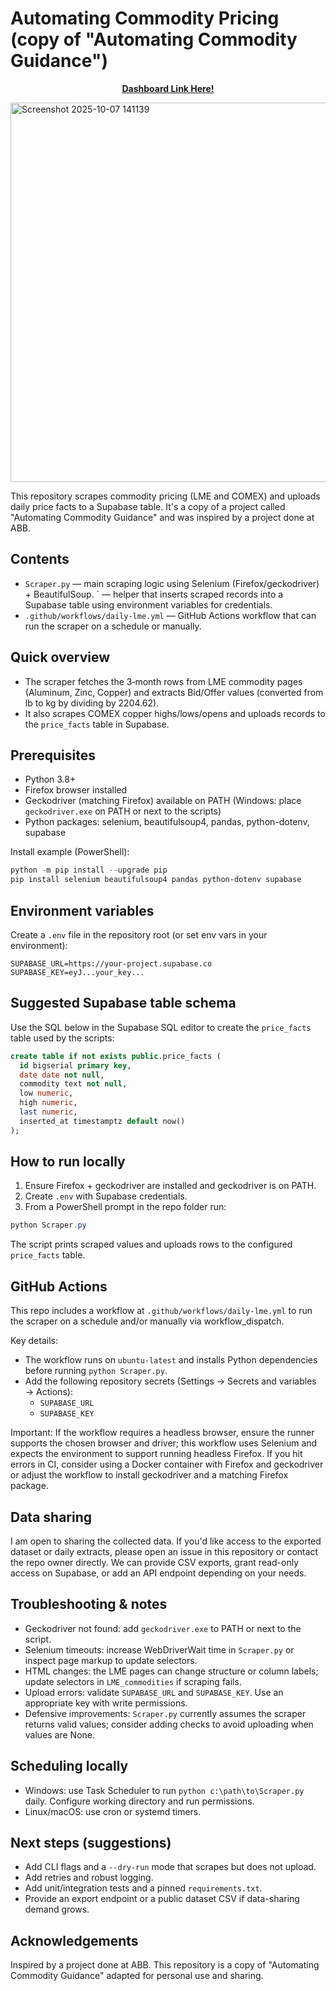 # Automating Commodity Pricing (copy of "Automating Commodity Guidance")

<p align="center">
  <a href="https://amatarasu1122--usage-dashboard-run.modal.run/"><strong>Dashboard Link Here!</strong></a>
</p>

<img width="1750" height="607" alt="Screenshot 2025-10-07 141139" src="https://github.com/user-attachments/assets/75f55da1-9fa0-48e1-b86e-bdd1b671e692" />

This repository scrapes commodity pricing (LME and COMEX) and uploads daily price facts to a Supabase table. It's a copy of a project called "Automating Commodity Guidance" and was inspired by a project done at ABB.

## Contents
- `Scraper.py` — main scraping logic using Selenium (Firefox/geckodriver) + BeautifulSoup.
` — helper that inserts scraped records into a Supabase table using environment variables for credentials.
- `.github/workflows/daily-lme.yml` — GitHub Actions workflow that can run the scraper on a schedule or manually.

## Quick overview
- The scraper fetches the 3‑month rows from LME commodity pages (Aluminum, Zinc, Copper) and extracts Bid/Offer values (converted from lb to kg by dividing by 2204.62).
- It also scrapes COMEX copper highs/lows/opens and uploads records to the `price_facts` table in Supabase.

## Prerequisites
- Python 3.8+
- Firefox browser installed
- Geckodriver (matching Firefox) available on PATH (Windows: place `geckodriver.exe` on PATH or next to the scripts)
- Python packages: selenium, beautifulsoup4, pandas, python-dotenv, supabase

Install example (PowerShell):

```powershell
python -m pip install --upgrade pip
pip install selenium beautifulsoup4 pandas python-dotenv supabase
```

## Environment variables
Create a `.env` file in the repository root (or set env vars in your environment):

```
SUPABASE_URL=https://your-project.supabase.co
SUPABASE_KEY=eyJ...your_key...
```

## Suggested Supabase table schema
Use the SQL below in the Supabase SQL editor to create the `price_facts` table used by the scripts:

```sql
create table if not exists public.price_facts (
  id bigserial primary key,
  date date not null,
  commodity text not null,
  low numeric,
  high numeric,
  last numeric,
  inserted_at timestamptz default now()
);
```

## How to run locally
1. Ensure Firefox + geckodriver are installed and geckodriver is on PATH.
2. Create `.env` with Supabase credentials.
3. From a PowerShell prompt in the repo folder run:

```powershell
python Scraper.py
```

The script prints scraped values and uploads rows to the configured `price_facts` table.

## GitHub Actions
This repo includes a workflow at `.github/workflows/daily-lme.yml` to run the scraper on a schedule and/or manually via workflow_dispatch.

Key details:
- The workflow runs on `ubuntu-latest` and installs Python dependencies before running `python Scraper.py`.
- Add the following repository secrets (Settings → Secrets and variables → Actions):
  - `SUPABASE_URL`
  - `SUPABASE_KEY`

Important: If the workflow requires a headless browser, ensure the runner supports the chosen browser and driver; this workflow uses Selenium and expects the environment to support running headless Firefox. If you hit errors in CI, consider using a Docker container with Firefox and geckodriver or adjust the workflow to install geckodriver and a matching Firefox package.

## Data sharing
I am open to sharing the collected data. If you'd like access to the exported dataset or daily extracts, please open an issue in this repository or contact the repo owner directly. We can provide CSV exports, grant read-only access on Supabase, or add an API endpoint depending on your needs.

## Troubleshooting & notes
- Geckodriver not found: add `geckodriver.exe` to PATH or next to the script.
- Selenium timeouts: increase WebDriverWait time in `Scraper.py` or inspect page markup to update selectors.
- HTML changes: the LME pages can change structure or column labels; update selectors in `LME_commodities` if scraping fails.
- Upload errors: validate `SUPABASE_URL` and `SUPABASE_KEY`. Use an appropriate key with write permissions.
- Defensive improvements: `Scraper.py` currently assumes the scraper returns valid values; consider adding checks to avoid uploading when values are None.

## Scheduling locally
- Windows: use Task Scheduler to run `python c:\path\to\Scraper.py` daily. Configure working directory and run permissions.
- Linux/macOS: use cron or systemd timers.

## Next steps (suggestions)
- Add CLI flags and a `--dry-run` mode that scrapes but does not upload.
- Add retries and robust logging.
- Add unit/integration tests and a pinned `requirements.txt`.
- Provide an export endpoint or a public dataset CSV if data-sharing demand grows.

## Acknowledgements
Inspired by a project done at ABB. This repository is a copy of "Automating Commodity Guidance" adapted for personal use and sharing.
